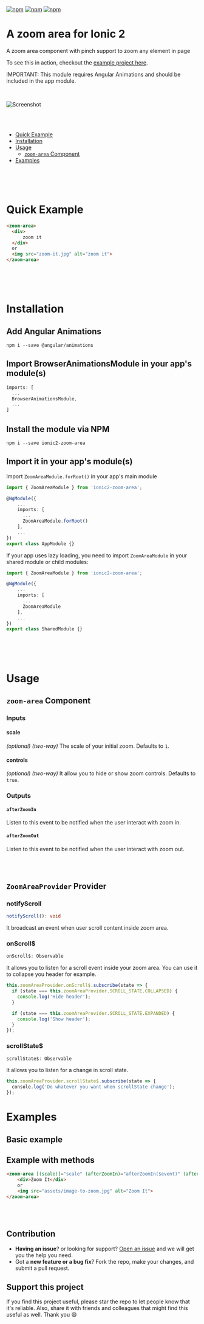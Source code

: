 [![npm](https://img.shields.io/npm/l/ionic2-zoom-area.svg)](https://www.npmjs.com/package/ionic2-zoom-area)
[![npm](https://img.shields.io/npm/dt/ionic2-zoom-area.svg)](https://www.npmjs.com/package/ionic2-zoom-area)
[![npm](https://img.shields.io/npm/dm/ionic2-zoom-area.svg)](https://www.npmjs.com/package/ionic2-zoom-area)

# A zoom area for Ionic 2

A zoom area component with pinch support to zoom any element in page

To see this in action, checkout the [example project here](https://github.com/leonardosalles/ionic2-zoom-area-example).

IMPORTANT: This module requires Angular Animations and should be included in the app module.

<br>

![Screenshot](app-screenshot.png?raw=true)


<br><br>


- [Quick Example](#quick-example)
- [Installation](#installation)
- [Usage](#usage)
  - [`zoom-area` Component](#zoom-area-component)
- [Examples](#examples)

<br><br><br>

# Quick Example
```html
<zoom-area>
  <div>
      zoom it
  </div>
  or
  <img src="zoom-it.jpg" alt="zoom it">
</zoom-area>
```

<br><br><br>

# Installation
## Add Angular Animations
```shell
npm i --save @angular/animations
```

## Import BrowserAnimationsModule in your app's module(s)
```ts
imports: [
  ...
  BrowserAnimationsModule,
  ...
]
```

## Install the module via NPM
```shell
npm i --save ionic2-zoom-area
```

## Import it in your app's module(s)

Import `ZoomAreaModule.forRoot()` in your app's main module

```ts
import { ZoomAreaModule } from 'ionic2-zoom-area';

@NgModule({
    ...
    imports: [
      ...
      ZoomAreaModule.forRoot()
    ],
    ...
})
export class AppModule {}
```

If your app uses lazy loading, you need to import `ZoomAreaModule` in your shared module or child modules:
```ts
import { ZoomAreaModule } from 'ionic2-zoom-area';

@NgModule({
    ...
    imports: [
      ...
      ZoomAreaModule
    ],
    ...
})
export class SharedModule {}
```

<br><br><br>

# Usage


## `zoom-area` Component

### Inputs

#### scale
_(optional)_ _(two-way)_ The scale of your initial zoom. Defaults to `1`.

#### controls
_(optional)_ _(two-way)_ It allow you to hide or show zoom controls. Defaults to `true`.


### Outputs

#### `afterZoomIn`
Listen to this event to be notified when the user interact with zoom in.

#### `afterZoomOut`
Listen to this event to be notified when the user interact with zoom out.

<br><br>

## `ZoomAreaProvider` Provider

### notifyScroll
```ts
notifyScroll(): void
```
It broadcast an event when user scroll content inside zoom area.

### onScroll$
```ts
onScroll$: Observable
```
It allows you to listen for a scroll event inside your zoom area. You can use it to collapse you header for example.

```ts
this.zoomAreaProvider.onScroll$.subscribe(state => {
  if (state === this.zoomAreaProvider.SCROLL_STATE.COLLAPSED) {
    console.log('Hide header');
  }

  if (state === this.zoomAreaProvider.SCROLL_STATE.EXPANDED) {
    console.log('Show header');
  }
});
```

### scrollState$
```ts
scrollState$: Observable
```
It allows you to listen for a change in scroll state.
```ts
this.zoomAreaProvider.scrollState$.subscribe(state => {
  console.log('Do whatever you want when scrollState change');
});
```
# Examples

## Basic example

## Example with methods
```html
<zoom-area [(scale)]="scale" (afterZoomIn)="afterZoomIn($event)" (afterZoomOut)="afterZoomOut($event)" [(controls)]="showControls">
    <div>Zoom It</div>
    or
    <img src="assets/image-to-zoom.jpg" alt="Zoom It">
</zoom-area>
```

<br><br>
## Contribution
- **Having an issue**? or looking for support? [Open an issue](https://github.com/leonardosalles/ionic2-zoom-area/issues/new) and we will get you the help you need.
- Got a **new feature or a bug fix**? Fork the repo, make your changes, and submit a pull request.

## Support this project
If you find this project useful, please star the repo to let people know that it's reliable. Also, share it with friends and colleagues that might find this useful as well. Thank you :smile:

